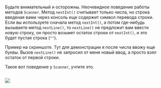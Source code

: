 
Будьте внимательный и осторожны. Неочевидное поведение работы методов `Scanner`. Метод `nextInt()` считывает только числа, но строка введеная вами через консоль еще содержит символ перевода строки. Если вы используете сначала метод `nextInt()`, а потом где-нибудь вызываете метод `nextLine()`, то `nextLine()` не предложит вам ввести новую строку, он просто возьмет остаток строки от `nextInt()`, и это будет пустая строка (`""`).

Пример на скриншоте. Тут для демонстрации я после числа ввожу еще буквы. Вызов `nextLine()` не запросил от меня новый ввод, а просто взял остаток от первой строки.

Такое вот поведение у `Scanner`, учтите это.

![](Снимок%20экрана%202022-04-14%20в%2020.00.26.png)
---
